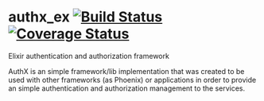 # authx_ex [![Build Status](https://travis-ci.com/lcpojr/authx_ex.svg?branch=master)](https://travis-ci.com/lcpojr/authx_ex) [![Coverage Status](https://coveralls.io/repos/github/lcpojr/authx_ex/badge.svg?branch=master)](https://coveralls.io/github/lcpojr/authx_ex?branch=master)

Elixir authentication and authorization framework

AuthX is an simple framework/lib implementation that was created to be used with other frameworks (as Phoenix) or applications in order to provide an simple authentication and authorization management to the services.